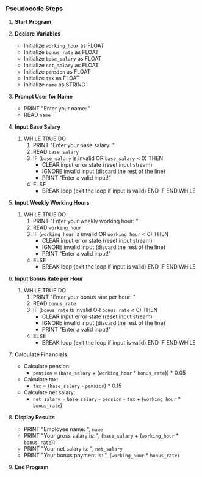 ### Pseudocode Steps

1. **Start Program**

2. **Declare Variables**
   - Initialize `working_hour` as FLOAT
   - Initialize `bonus_rate` as FLOAT
   - Initialize `base_salary` as FLOAT
   - Initialize `net_salary` as FLOAT
   - Initialize `pension` as FLOAT
   - Initialize `tax` as FLOAT
   - Initialize `name` as STRING

3. **Prompt User for Name**
   - PRINT "Enter your name: "
   - READ `name`

4. **Input Base Salary**
   1. WHILE TRUE DO
      1. PRINT "Enter your base salary: "
      2. READ `base_salary`
      3. IF (`base_salary` is invalid OR `base_salary` < 0) THEN
         - CLEAR input error state (reset input stream)
         - IGNORE invalid input (discard the rest of the line)
         - PRINT "Enter a valid input!"
      4. ELSE
         - BREAK loop (exit the loop if input is valid)
      END IF
   END WHILE

5. **Input Weekly Working Hours**
   1. WHILE TRUE DO
      1. PRINT "Enter your weekly working hour: "
      2. READ `working_hour`
      3. IF (`working_hour` is invalid OR `working_hour` < 0) THEN
         - CLEAR input error state (reset input stream)
         - IGNORE invalid input (discard the rest of the line)
         - PRINT "Enter a valid input!"
      4. ELSE
         - BREAK loop (exit the loop if input is valid)
      END IF
   END WHILE

6. **Input Bonus Rate per Hour**
   1. WHILE TRUE DO
      1. PRINT "Enter your bonus rate per hour: "
      2. READ `bonus_rate`
      3. IF (`bonus_rate` is invalid OR `bonus_rate` < 0) THEN
         - CLEAR input error state (reset input stream)
         - IGNORE invalid input (discard the rest of the line)
         - PRINT "Enter a valid input!"
      4. ELSE
         - BREAK loop (exit the loop if input is valid)
      END IF
   END WHILE

7. **Calculate Financials**
   - Calculate pension:
     - `pension` = (`base_salary` + (`working_hour` * `bonus_rate`)) * 0.05
   - Calculate tax:
     - `tax` = (`base_salary` - `pension`) * 0.15
   - Calculate net salary:
     - `net_salary` = `base_salary` - `pension` - `tax` + (`working_hour` * `bonus_rate`)

8. **Display Results**
   - PRINT "Employee name: ", `name`
   - PRINT "Your gross salary is: ", (`base_salary` + (`working_hour` * `bonus_rate`))
   - PRINT "Your net salary is: ", `net_salary`
   - PRINT "Your bonus payment is: ", (`working_hour` * `bonus_rate`)

9. **End Program**


